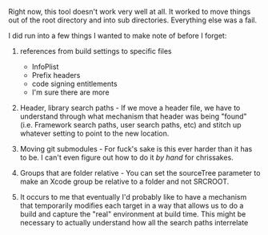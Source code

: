 Right now, this tool doesn't work very well at all. It worked to move things out of the root directory and into sub directories. Everything else was a fail.

I did run into a few things I wanted to make note of before I forget:

1) references from build settings to specific files
    * InfoPlist
    * Prefix headers
    * code signing entitlements
    * I'm sure there are more

2) Header, library search paths - If we move a header file, we have to understand through what mechanism that header was being "found" (i.e. Framework search paths, user search paths, etc) and stitch up whatever setting to point to the new location.

3) Moving git submodules - For fuck's sake is this ever harder than it has to be. I can't even figure out how to do it *by hand* for chrissakes.

4) Groups that are folder relative - You can set the sourceTree parameter to make an Xcode group be relative to a folder and not SRCROOT.

5) It occurs to me that eventually I'd probably like to have a mechanism that temporarily modifies each target in a way that allows us to do a build and capture the "real" environment at build time. This might be necessary to actually understand how all the search paths interrelate
